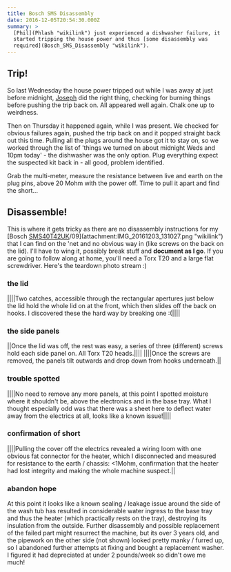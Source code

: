 ```yaml
---
title: Bosch SMS Disassembly
date: 2016-12-05T20:54:30.000Z
summary: >
  [Phil](Phlash "wikilink") just experienced a dishwasher failure, it
  started tripping the house power and thus [some disassembly was
  required](Bosch_SMS_Disassembly "wikilink").
---
```

Trip!
-----

So last Wednesday the house power tripped out while I was away at just
before midnight, [Joseph](Joseph "wikilink") did the right thing,
checking for burning things before pushing the trip back on. All
appeared well again. Chalk one up to weirdness.

Then on Thursday it happened again, while I was present. We checked for
obvious failures again, pushed the trip back on and it popped straight
back out this time. Pulling all the plugs around the house got it to
stay on, so we worked through the list of \'things we turned on about
midnight Weds and 10pm today\' - the dishwasher was the only option.
Plug everything expect the suspected kit back in - all good, problem
identified.

Grab the multi-meter, measure the resistance between live and earth on
the plug pins, above 20 Mohm with the power off. Time to pull it apart
and find the short\...

Disassemble!
------------

This is where it gets tricky as there are no disassembly instructions
for my [Bosch
[SMS40T42UK](SMS40T42 "wikilink")/09](attachment:IMG_20161203_131027.png "wikilink")
that I can find on the \'net and no obvious way in (like screws on the
back on the lid). I\'ll have to wing it, possibly break stuff and
**document as I go**. If you are going to follow along at home, you\'ll
need a Torx T20 and a large flat screwdriver. Here\'s the teardown photo
stream :)

### the lid

\|\|\|\|Two catches, accessible through the rectangular apertures just
below the lid hold the whole lid on at the front, which then slides off
the back on hooks. I discovered these the hard way by breaking one
:(\|\|\|\|

### the side panels

\|\|Once the lid was off, the rest was easy, a series of three
(different) screws hold each side panel on. All Torx T20 heads.\|\|\|\|
\|\|\|\|Once the screws are removed, the panels tilt outwards and drop
down from hooks underneath.\|\|

### trouble spotted

\|\|\|\|No need to remove any more panels, at this point I spotted
moisture where it shouldn\'t be, above the electronics and in the base
tray. What I thought especially odd was that there was a sheet here to
deflect water away from the electrics at all, looks like a known
issue!\|\|\|\|

### confirmation of short

\|\|\|\|Pulling the cover off the electrics revealed a wiring loom with
one obvious fat connector for the heater, which I disconnected and
measured for resistance to the earth / chassis: \<1Mohm, confirmation
that the heater had lost integrity and making the whole machine
suspect.\|\|

### abandon hope

At this point it looks like a known sealing / leakage issue around the
side of the wash tub has resulted in considerable water ingress to the
base tray and thus the heater (which practically rests on the tray),
destroying its insulation from the outside. Further disassembly and
possible replacement of the failed part might resurrect the machine, but
its over 3 years old, and the pipework on the other side (not shown)
looked pretty manky / furred up, so I abandoned further attempts at
fixing and bought a replacement washer. I figured it had depreciated at
under 2 pounds/week so didn\'t owe me much!
